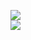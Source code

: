 [![](https://img.shields.io/badge/Made%20With-Github%20Spray-lightgrey.svg?style=for-the-badge&logo=github)](https://github.com/Annihil/github-spray#31355)  
[![](https://i.imgur.com/2DrTn0Z.gif)](https://github.com/Annihil/github-spray)